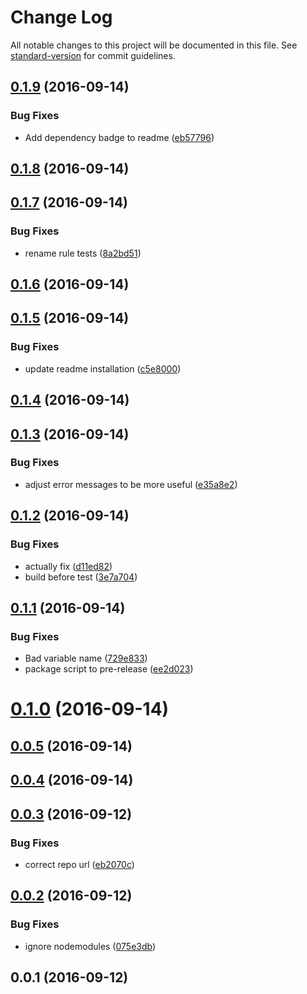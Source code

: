 # Change Log

All notable changes to this project will be documented in this file. See [standard-version](https://github.com/conventional-changelog/standard-version) for commit guidelines.

<a name="0.1.9"></a>
## [0.1.9](https://github.com/mattgoucher/eslint-plugin-loosely-restrict-imports/compare/v0.1.8...v0.1.9) (2016-09-14)


### Bug Fixes

* Add dependency badge to readme ([eb57796](https://github.com/mattgoucher/eslint-plugin-loosely-restrict-imports/commit/eb57796))



<a name="0.1.8"></a>
## [0.1.8](https://github.com/mattgoucher/eslint-plugin-loosely-restrict-imports/compare/v0.1.7...v0.1.8) (2016-09-14)



<a name="0.1.7"></a>
## [0.1.7](https://github.com/mattgoucher/eslint-plugin-loosely-restrict-imports/compare/v0.1.6...v0.1.7) (2016-09-14)


### Bug Fixes

* rename rule tests ([8a2bd51](https://github.com/mattgoucher/eslint-plugin-loosely-restrict-imports/commit/8a2bd51))



<a name="0.1.6"></a>
## [0.1.6](https://github.com/mattgoucher/eslint-plugin-loosely-restrict-imports/compare/v0.1.5...v0.1.6) (2016-09-14)



<a name="0.1.5"></a>
## [0.1.5](https://github.com/mattgoucher/eslint-plugin-loosely-restrict-imports/compare/v0.1.4...v0.1.5) (2016-09-14)


### Bug Fixes

* update readme installation ([c5e8000](https://github.com/mattgoucher/eslint-plugin-loosely-restrict-imports/commit/c5e8000))



<a name="0.1.4"></a>
## [0.1.4](https://github.com/mattgoucher/eslint-plugin-loosely-restrict-imports/compare/v0.1.3...v0.1.4) (2016-09-14)



<a name="0.1.3"></a>
## [0.1.3](https://github.com/mattgoucher/eslint-plugin-loosely-restrict-imports/compare/v0.1.2...v0.1.3) (2016-09-14)


### Bug Fixes

* adjust error messages to be more useful ([e35a8e2](https://github.com/mattgoucher/eslint-plugin-loosely-restrict-imports/commit/e35a8e2))



<a name="0.1.2"></a>
## [0.1.2](https://github.com/mattgoucher/eslint-plugin-loosely-restrict-imports/compare/v0.1.1...v0.1.2) (2016-09-14)


### Bug Fixes

* actually fix ([d11ed82](https://github.com/mattgoucher/eslint-plugin-loosely-restrict-imports/commit/d11ed82))
* build before test ([3e7a704](https://github.com/mattgoucher/eslint-plugin-loosely-restrict-imports/commit/3e7a704))



<a name="0.1.1"></a>
## [0.1.1](https://github.com/mattgoucher/eslint-plugin-loosely-restrict-imports/compare/v0.1.0...v0.1.1) (2016-09-14)


### Bug Fixes

* Bad variable name ([729e833](https://github.com/mattgoucher/eslint-plugin-loosely-restrict-imports/commit/729e833))
* package script to pre-release ([ee2d023](https://github.com/mattgoucher/eslint-plugin-loosely-restrict-imports/commit/ee2d023))



<a name="0.1.0"></a>
# [0.1.0](https://github.com/mattgoucher/eslint-plugin-loosely-restrict-imports/compare/v0.0.5...v0.1.0) (2016-09-14)



<a name="0.0.5"></a>
## [0.0.5](https://github.com/mattgoucher/eslint-plugin-loosely-restrict-imports/compare/v0.0.4...v0.0.5) (2016-09-14)



<a name="0.0.4"></a>
## [0.0.4](https://github.com/mattgoucher/eslint-plugin-loosely-restrict-imports/compare/v0.0.3...v0.0.4) (2016-09-14)



<a name="0.0.3"></a>
## [0.0.3](https://github.com/mattgoucher/eslint-plugin-loosely-restrict-imports/compare/v0.0.2...v0.0.3) (2016-09-12)


### Bug Fixes

* correct repo url ([eb2070c](https://github.com/mattgoucher/eslint-plugin-loosely-restrict-imports/commit/eb2070c))



<a name="0.0.2"></a>
## [0.0.2](https://github.com/concur/react-datepicker/compare/v0.0.1...v0.0.2) (2016-09-12)


### Bug Fixes

* ignore nodemodules ([075e3db](https://github.com/concur/react-datepicker/commit/075e3db))



<a name="0.0.1"></a>
## 0.0.1 (2016-09-12)
